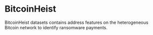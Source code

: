 # BitcoinHeist
BitcoinHeist datasets contains address features on the heterogeneous Bitcoin network to identify ransomware payments.
